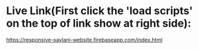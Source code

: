 # Live Link(First click the 'load scripts' on the top of link show at right side):
https://responsive-saylani-website.firebaseapp.com/index.html
